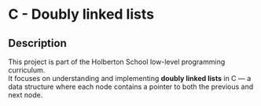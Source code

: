 # C - Doubly linked lists

## Description
This project is part of the Holberton School low-level programming curriculum.  
It focuses on understanding and implementing **doubly linked lists** in C — a data structure where each node contains a pointer to both the previous and next node.


